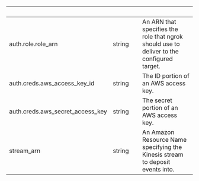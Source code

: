 
|&nbsp;|&nbsp;|&nbsp;|&nbsp;|
|---|---|---|---|
| auth.role.role_arn | string | | An ARN that specifies the role that ngrok should use to deliver to the configured target. |
| auth.creds.aws_access_key_id | string | | The ID portion of an AWS access key. |
| auth.creds.aws_secret_access_key | string | | The secret portion of an AWS access key. |
| stream_arn | string | | An Amazon Resource Name specifying the Kinesis stream to deposit events into. |